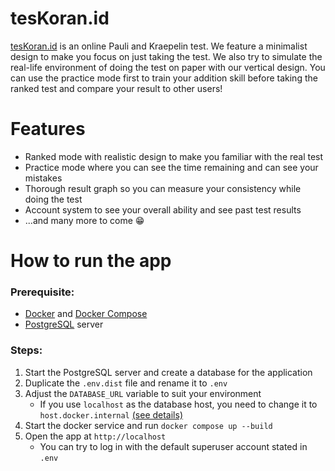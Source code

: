 # tesKoran.id

[tesKoran.id](https://teskoran.id) is an online Pauli and Kraepelin test. We feature a minimalist design to make you focus on just taking the test. We also try to simulate the real-life environment of doing the test on paper with our vertical design. You can use the practice mode first to train your addition skill before taking the ranked test and compare your result to other users!

# Features

- Ranked mode with realistic design to make you familiar with the real test
- Practice mode where you can see the time remaining and can see your mistakes
- Thorough result graph so you can measure your consistency while doing the test
- Account system to see your overall ability and see past test results
- ...and many more to come 😁

# How to run the app

### Prerequisite:

- [Docker](https://docs.docker.com/get-docker/) and [Docker Compose](https://docs.docker.com/compose/install/)
- [PostgreSQL](https://www.postgresql.org/download/) server

### Steps:

1. Start the PostgreSQL server and create a database for the application
2. Duplicate the `.env.dist` file and rename it to `.env`
3. Adjust the `DATABASE_URL` variable to suit your environment
   - If you use `localhost` as the database host, you need to change it to `host.docker.internal` [(see details)](https://docs.docker.com/desktop/networking/#i-want-to-connect-from-a-container-to-a-service-on-the-host)
4. Start the docker service and run `docker compose up --build`
5. Open the app at `http://localhost`
   - You can try to log in with the default superuser account stated in `.env`
